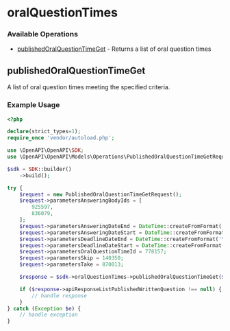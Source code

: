 # oralQuestionTimes

### Available Operations

* [publishedOralQuestionTimeGet](#publishedoralquestiontimeget) - Returns a list of oral question times

## publishedOralQuestionTimeGet

A list of oral question times meeting the specified criteria.

### Example Usage

```php
<?php

declare(strict_types=1);
require_once 'vendor/autoload.php';

use \OpenAPI\OpenAPI\SDK;
use \OpenAPI\OpenAPI\Models\Operations\PublishedOralQuestionTimeGetRequest;

$sdk = SDK::builder()
    ->build();

try {
    $request = new PublishedOralQuestionTimeGetRequest();
    $request->parametersAnsweringBodyIds = [
        925597,
        836079,
    ];
    $request->parametersAnsweringDateEnd = DateTime::createFromFormat('Y-m-d\TH:i:sP', '2022-08-30T20:24:33.984Z');
    $request->parametersAnsweringDateStart = DateTime::createFromFormat('Y-m-d\TH:i:sP', '2022-05-09T10:00:51.349Z');
    $request->parametersDeadlineDateEnd = DateTime::createFromFormat('Y-m-d\TH:i:sP', '2022-08-19T14:12:14.246Z');
    $request->parametersDeadlineDateStart = DateTime::createFromFormat('Y-m-d\TH:i:sP', '2020-02-17T21:57:45.117Z');
    $request->parametersOralQuestionTimeId = 778157;
    $request->parametersSkip = 140350;
    $request->parametersTake = 870013;

    $response = $sdk->oralQuestionTimes->publishedOralQuestionTimeGet($request);

    if ($response->apiResponseListPublishedWrittenQuestion !== null) {
        // handle response
    }
} catch (Exception $e) {
    // handle exception
}
```
